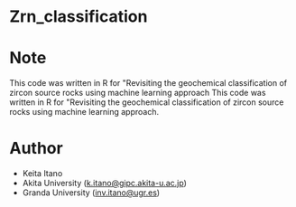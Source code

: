# Zrn_classification

# Note
This code was written in R for "Revisiting the geochemical classification of zircon source rocks using machine learning approach This code was written in R for "Revisiting the geochemical classification of zircon source rocks using machine learning approach.
 
# Author
* Keita Itano
* Akita University (k.itano@gipc.akita-u.ac.jp)
* Granda University (inv.itano@ugr.es)

 
